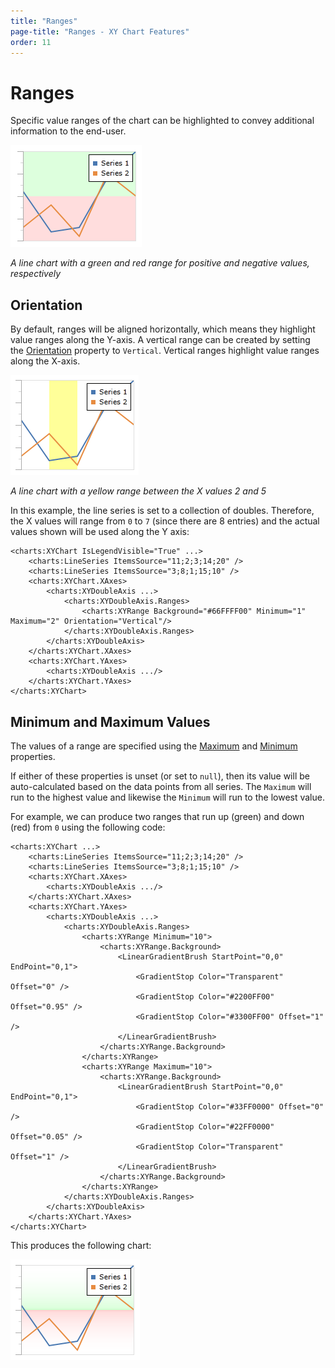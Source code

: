 ```yaml
---
title: "Ranges"
page-title: "Ranges - XY Chart Features"
order: 11
---
```

# Ranges

Specific value ranges of the chart can be highlighted to convey additional information to the end-user.

![Screenshot](../images/appearance-ranges1.png)

*A line chart with a green and red range for positive and negative values, respectively*

## Orientation

By default, ranges will be aligned horizontally, which means they highlight value ranges along the Y-axis.  A vertical range can be created by setting the [Orientation](xref:@ActiproUIRoot.Controls.Charts.XYRange.Orientation) property to `Vertical`.  Vertical ranges highlight value ranges along the X-axis.

![Screenshot](../images/appearance-ranges2.png)

*A line chart with a yellow range between the X values 2 and 5*

In this example, the line series is set to a collection of doubles. Therefore, the X values will range from `0` to `7` (since there are 8 entries) and the actual values shown will be used along the Y axis:

```xaml
<charts:XYChart IsLegendVisible="True" ...>
	<charts:LineSeries ItemsSource="11;2;3;14;20" />
	<charts:LineSeries ItemsSource="3;8;1;15;10" />
	<charts:XYChart.XAxes>
		<charts:XYDoubleAxis ...>
			<charts:XYDoubleAxis.Ranges>
				<charts:XYRange Background="#66FFFF00" Minimum="1" Maximum="2" Orientation="Vertical"/>
			</charts:XYDoubleAxis.Ranges>
		</charts:XYDoubleAxis>
	</charts:XYChart.XAxes>
	<charts:XYChart.YAxes>
		<charts:XYDoubleAxis .../>
	</charts:XYChart.YAxes>
</charts:XYChart>
```

## Minimum and Maximum Values

The values of a range are specified using the [Maximum](xref:@ActiproUIRoot.Controls.Charts.XYRange.Maximum) and [Minimum](xref:@ActiproUIRoot.Controls.Charts.XYRange.Minimum) properties.

If either of these properties is unset (or set to `null`), then its value will be auto-calculated based on the data points from all series.  The `Maximum` will run to the highest value and likewise the `Minimum` will run to the lowest value.

For example, we can produce two ranges that run up (green) and down (red) from `0` using the following code:

```xaml
<charts:XYChart ...>
	<charts:LineSeries ItemsSource="11;2;3;14;20" />
	<charts:LineSeries ItemsSource="3;8;1;15;10" />
	<charts:XYChart.XAxes>
		<charts:XYDoubleAxis .../>
	</charts:XYChart.XAxes>
	<charts:XYChart.YAxes>
		<charts:XYDoubleAxis ...>
			<charts:XYDoubleAxis.Ranges>
				<charts:XYRange Minimum="10">
					<charts:XYRange.Background>
						<LinearGradientBrush StartPoint="0,0" EndPoint="0,1">
							<GradientStop Color="Transparent" Offset="0" />
							<GradientStop Color="#2200FF00" Offset="0.95" />
							<GradientStop Color="#3300FF00" Offset="1" />
						</LinearGradientBrush>
					</charts:XYRange.Background>
				</charts:XYRange>
				<charts:XYRange Maximum="10">
					<charts:XYRange.Background>
						<LinearGradientBrush StartPoint="0,0" EndPoint="0,1">
							<GradientStop Color="#33FF0000" Offset="0" />
							<GradientStop Color="#22FF0000" Offset="0.05" />
							<GradientStop Color="Transparent" Offset="1" />
						</LinearGradientBrush>
					</charts:XYRange.Background>
				</charts:XYRange>
			</charts:XYDoubleAxis.Ranges>
		</charts:XYDoubleAxis>
	</charts:XYChart.YAxes>
</charts:XYChart>
```

This produces the following chart:

![Screenshot](../images/appearance-ranges3.png)
